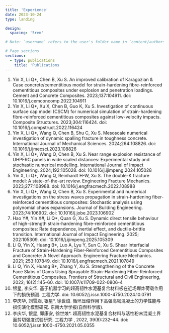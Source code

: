 ```yaml
---
title: 'Experience'
date: 2023-10-24
type: landing

design:
  spacing: '5rem'

# Note: `username` refers to the user's folder name in `content/authors/`

# Page sections
sections:
  - type: publications
    title: 'Publications
---
```

  1. Yin X, Li Q*, Chen B, Xu S. An improved calibration of Karagozian & Case concrete/cementitious model for strain-hardening fibre-reinforced cementitious composites under explosion and penetration loadings. Cement and Concrete Composites. 2023;137:104911.  doi: 10.1016/j.cemconcomp.2022.104911
  2. Yin X, Li Q*, Xu X, Chen B, Guo K, Xu S. Investigation of continuous surface cap model (CSCM) for numerical simulation of strain-hardening fibre-reinforced cementitious composites against low-velocity impacts. Composite Structures. 2023;304:116424.  doi: 10.1016/j.compstruct.2022.116424
  3. Yin X, Li Q*, Wang Q, Chen B, Shu C, Xu S. Mesoscale numerical investigation of dynamic spalling fracture in toughness concrete. International Journal of Mechanical Sciences. 2024;264:108826.  doi: 10.1016/j.ijmecsci.2023.108826
  4. Yin X, Li Q*, Wang Q, Chen B, Xu S. Near range explosion resistance of UHPFRC panels in wide scaled distances: Experimental study and stochastic numerical modelling. International Journal of Impact Engineering. 2024;192:105028.  doi: 10.1016/j.ijimpeng.2024.105028
  5. Yin X, Li Q*, Wang Q, Reinhardt H-W, Xu S. The double-K fracture model: A state-of-the-art review. Engineering Fracture Mechanics. 2023;277:108988.  doi: 10.1016/j.engfracmech.2022.108988
  6. Yin X, Li Q*, Wang Q, Chen B, Xu S. Experimental and numerical investigations on the stress waves propagation in strain-hardening fiber-reinforced cementitious composites: Stochastic analysis using polynomial chaos expansions. Journal of Building Engineering. 2023;74:106902. doi: 10.1016/j.jobe.2023.106902
  7. Hao Y#, Yin X#, Li Q*, Quan G, Xu S. Dynamic direct tensile behaviour of high-strength strain-hardening fibre-reinforced cementitious composites: Rate dependence, inertial effect, and ductile-brittle transition. International Journal of Impact Engineering. 2025; 202:105309. doi: 10.1016/j.ijimpeng.2025.105309
  8. Li Q, Yin X, Huang B*, Luo A, Lyu Y, Sun C, Xu S. Shear Interfacial Fracture of Strain-Hardening Fiber-Reinforced Cementitious Composites and Concrete: A Novel Approach. Engineering Fracture Mechanics. 2021; 253:107849. doi: 10.1016/j.engfracmech.2021.107849
  9. Li Q, Yin X, Huang B*, Zhang Y, Xu S. Strengthening of the Concrete Face Slabs of Dams Using Sprayable Strain-Hardening Fiber-Reinforced Cementitious Composites. Frontiers of Structural and Civil Engineering, 2022; 16(2):145–60. doi: 10.1007/s11709-022-0806-4
  10. 银星, 李庆华. 基于机器学习的超高韧性水泥基复合材料板在近场爆炸荷载作用下的损伤预测. 工程力学. doi: 10.6052/j.issn.1000-4750.2024.10.0791
  11. 李庆华, 刘雪涵, 银星*, 徐世烺. 循环压缩作用下高强高韧混凝土的力学性能与损伤演化模型研究. 东南大学学报(自然科学版).
  12. 李庆华, 银星, 郭康安, 徐世烺*. 超高韧性水泥基复合材料与活性粉末混凝土界面剪切强度试验研究. 工程力学 , 2022, 39(8):232–44. doi: 10.6052/j.issn.1000-4750.2021.05.0355
